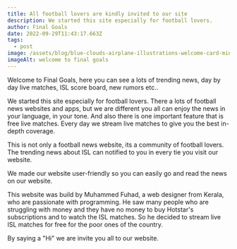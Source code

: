 ```yaml
---
title: All football lovers are kindly invited to our site
description: W﻿e started this site especially for football lovers.
author: Final Goals
date: 2022-09-29T11:43:17.663Z
tags:
  - post
image: /assets/blog/blue-clouds-airplane-illustrations-welcome-card-min.jpg
imageAlt: welcome to final goals
---
```

W﻿elcome to Final Goals, here you can see a lots of trending news, day by day live matches, ISL score board, new rumors etc..

W﻿e started this site especially for football lovers. There a lots of football news websites and apps, but we are different you all can enjoy the news in your language, in your tone. And also there is one important feature that is free live matches. Every day we stream live matches to give you the best in-depth coverage.

T﻿his is not only a football news website, its a community of football lovers. The trending news about ISL can notified to you in every tie you visit our website.

W﻿e made our website user-friendly so you can easily go and read the news on our website.

T﻿his website was build by Muhammed Fuhad, a web designer from Kerala, who are passionate with programming. He saw many people who are struggling with money and they have no money to buy Hotstar's subscriptions and to watch the ISL matches. So he decided to stream live ISL matches for free for the poor ones of the country.

B﻿y saying a "Hi" we are invite you all to our website.